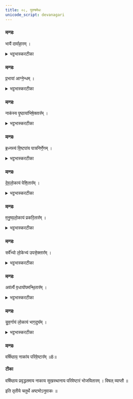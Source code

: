 ```yaml
---
title: ०८, पुरुषमेधः  
unicode_script: devanagari
---
```



###  मन्त्रः
भायै॑ दार्वाहा॒रम् ।
<details><summary>भट्टभास्करटीका</summary>

1भायै त्विषे दार्वाहारं इन्धनानामाहर्तारम् ।
</details>

###  मन्त्रः
प्र॒भाया॑ आग्ने॒न्धम् ।

<details><summary>भट्टभास्करटीका</summary>

प्रभायै प्रकृष्टत्विषे आग्नेन्धं, यो भूत्यर्थमग्निमिन्धे । कर्मण्यणन्तात् स्वार्थिकोऽण् ।
</details>

###  मन्त्रः
नाक॑स्य पृ॒ष्ठाया॑भिषे॒क्तार᳚म् ।

<details><summary>भट्टभास्करटीका</summary>

नाकस्य पृष्ठाय अविद्यमानदुःखस्य स्थानस्य यत्पृष्ठं प्रधानभूतं स्थानं तस्मै अभिषेक्तारं स्नापकम् ।
</details>

###  मन्त्रः
ब्र॒ध्नस्य॑ वि॒ष्टपा॑य पात्रनिर्णे॒गम् ।

<details><summary>भट्टभास्करटीका</summary>

ब्रध्नस्य विष्टपाय आदित्यस्य लोकाय पात्रनिर्णेगं पात्राणां निर्णेक्तारम् । 'क्विन्प्रत्ययस्य कुः' इति कुत्वम्, करणे वा घञ् ।
</details>

###  मन्त्रः
दे॒व॒लो॒काय॑ पेशि॒तार᳚म् ।

<details><summary>भट्टभास्करटीका</summary>

देवलोकाय पेशितारं प्रशान्तस्य वैरस्य उत्थापयितारम् । पिश अवयवे । देवलोकेऽपि हि वैरं जनयति साधकानाम् ।
</details>

###  मन्त्रः

म॒नु॒ष्य॒लो॒काय॑ प्रकरि॒तार᳚म् ।
<details><summary>भट्टभास्करटीका</summary>

मनुष्यलोकाय प्रकरितारं स्निग्धानां वैरस्योत्पादनेन विश्लेषयितारं, सहि क्रूरस्वभावो भवति ।
</details>

###  मन्त्रः
सर्वे᳚भ्यो लो॒केभ्य॑ उपसे॒क्तार᳚म् ।
<details><summary>भट्टभास्करटीका</summary>

सर्वेभ्यो लोकेभ्यः उपसेक्तारं वैरस्य शमयितारं, तस्य सर्वलोकापेक्षितत्वात् ।
</details>

###  मन्त्रः
अव॑र्त्यै व॒धायो॑पमन्थि॒तार᳚म् ।

<details><summary>भट्टभास्करटीका</summary>

अवर्त्यै वधाय कृच्छ्रापत्तिलक्षणवधाय उपमन्थितारं स्वयमुपेत्य वैरस्य जनयितारं, वैरस्यावर्तिजनकत्वात् ।
</details>

###  मन्त्रः
सु॒व॒र्गाय॑ लो॒काय॑ भाग॒दुघ᳚म् ।

<details><summary>भट्टभास्करटीका</summary>

सुवर्गाय लोकाय भागदुघं, भागाहर्तारं कर्षकेभ्यः । 'दुहः कब्धश्च' इति कप् ।
</details>

###  मन्त्रः
वर्षि॑ष्ठाय॒ नाका॑य परिवे॒ष्टार᳚म् ॥8॥  

#### टीका
वर्षिष्ठाय प्रवृद्धतमाय नाकाय सुखस्थानाय परिवेष्टारं भोजयितारम् । विषल् व्याप्तौ ॥  

इति तृतीये चतुर्थे अष्टमोऽनुवाकः ॥  
